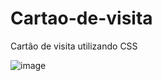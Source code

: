 # Cartao-de-visita
Cartão de visita utilizando CSS

![image](https://user-images.githubusercontent.com/78448272/113492346-15bea200-94ad-11eb-8585-ea2a9a90026f.png)
